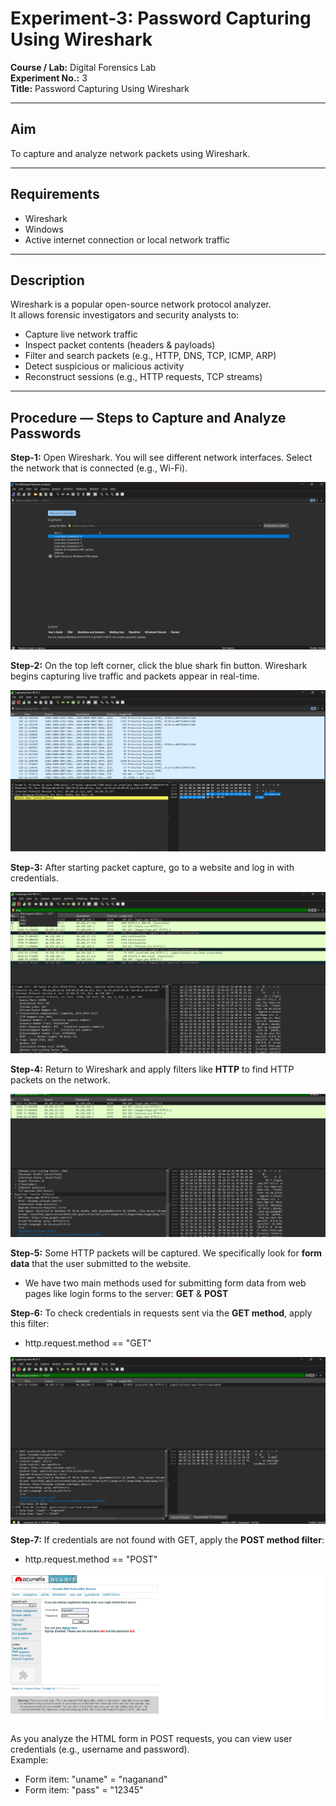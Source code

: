 # Experiment-3: Password Capturing Using Wireshark

**Course / Lab:** Digital Forensics Lab  
**Experiment No.:** 3  
**Title:** Password Capturing Using Wireshark  

---

## Aim
To capture and analyze network packets using Wireshark.

---

## Requirements
- Wireshark  
- Windows  
- Active internet connection or local network traffic  

---

## Description
Wireshark is a popular open-source network protocol analyzer.  
It allows forensic investigators and security analysts to:  
- Capture live network traffic  
- Inspect packet contents (headers & payloads)  
- Filter and search packets (e.g., HTTP, DNS, TCP, ICMP, ARP)  
- Detect suspicious or malicious activity  
- Reconstruct sessions (e.g., HTTP requests, TCP streams)  

---

## Procedure — Steps to Capture and Analyze Passwords

**Step-1:** Open Wireshark. You will see different network interfaces. Select the network that is connected (e.g., Wi-Fi).  

![](exp3/Screenshot%202025-09-01%20234225.png)

**Step-2:** On the top left corner, click the blue shark fin button. Wireshark begins capturing live traffic and packets appear in real-time.  

![](exp3/Screenshot%202025-09-01%20234307.png)

**Step-3:** After starting packet capture, go to a website and log in with credentials.  

![](exp3/Screenshot%202025-09-01%20234701.png)

**Step-4:** Return to Wireshark and apply filters like **HTTP** to find HTTP packets on the network.  

![](exp3/Screenshot%202025-09-01%20234727.png)

**Step-5:** Some HTTP packets will be captured. We specifically look for **form data** that the user submitted to the website.  
- We have two main methods used for submitting form data from web pages like login forms to the server: **GET** & **POST**  

**Step-6:** To check credentials in requests sent via the **GET method**, apply this filter:  
- http.request.method == "GET"  

![](exp3/Screenshot%202025-09-01%20234807.png)

**Step-7:** If credentials are not found with GET, apply the **POST method filter**:  
- http.request.method == "POST"  

![](exp3/Screenshot%202025-09-01%20235058.png)

As you analyze the HTML form in POST requests, you can view user credentials (e.g., username and password).  
Example:  
- Form item: "uname" = "naganand"  
- Form item: "pass" = "12345"
